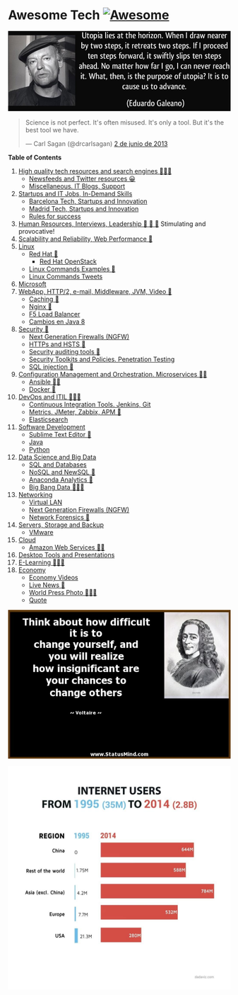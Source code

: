 # Awesome Tech [![Awesome](https://cdn.rawgit.com/sindresorhus/awesome/d7305f38d29fed78fa85652e3a63e154dd8e8829/media/badge.svg)](https://github.com/sindresorhus/awesome)

<div class="container">
<img alt="Utopia Eduardo Galeano" src="images/utopia_eduardo_galeano.png">
<div id="player"></div>
</div>
<blockquote class="twitter-tweet tw-align-center" data-lang="es"><p lang="en" dir="ltr">Science is not perfect. It&#39;s often misused. It&#39;s only a tool. But it&#39;s the best tool we have.</p>&mdash; Carl Sagan (@drcarlsagan) <a href="https://twitter.com/drcarlsagan/status/341313812357582848">2 de junio de 2013</a></blockquote><script async src="//platform.twitter.com/widgets.js" charset="utf-8"></script>

**Table of Contents**

1. [High quality tech resources and search engines 🌟🌟🌟](high-quality-tech-resources.md)
	- [Newsfeeds and Twitter resources 😀](twitter.md)  
	- [Miscellaneous. IT Blogs, Support](it-blogs.md)
2. [Startups and IT Jobs, In-Demand Skills](startups.md)
	- [Barcelona Tech, Startups and Innovation](startups_bcn.md)
	- [Madrid Tech, Startups and Innovation](startups_madrid.md)
	- [Rules for success](rules_for_success.md)
3. [Human Resources, Interviews, Leadership 🙈 🙉 🙊](hr.md) Stimulating and provocative!
4. [Scalability and Reliability, Web Performance 🌟](scalability.md)
5. [Linux](linux.md)
	- [Red Hat 🌟](redhat.md)
		- [Red Hat OpenStack](redhat_openstack.md)
	- [Linux Commands Examples 🌟](linux-commands-examples.md)
	- [Linux Commands Tweets](linux-commands-tweets.md)
6. [Microsoft](microsoft.md)
7. [WebApp, HTTP/2, e-mail, Middleware, JVM, Video 🌟](webapp.md)
    - [Caching 🌟](caching.md)
    - [Nginx 🌟](nginx.md)
    - [F5 Load Balancer](f5lb.md)
	- [Cambios en Java 8](jvm-mem.md)
8. [Security 🌟](security.md)
	- [Next Generation Firewalls (NGFW)](NGFW.md)
	- [HTTPs and HSTS 🌟](https.md)
	- [Security auditing tools 🌟](auditing-tools.md)
	- [Security Toolkits and Policies. Penetration Testing](pen_testing.md)
	- [SQL injection 🌟](sql_injection.md)
9. [Configuration Management and Orchestration. Microservices 🌟🌟](config-mgmt.md)
	- [Ansible 🌟🌟](ansible.md)
	- [Docker 🌟](docker.md)
10. [DevOps and ITIL 🌟🌟🌟](devops-itil.md)
	- [Continuous Integration Tools. Jenkins, Git](jenkins-git.md)
	- [Metrics. JMeter, Zabbix, APM 🌟](metrics.md)
	- [Elasticsearch](elasticsearch.md)
11. [Software Development](sw-devel.md)
    - [Sublime Text Editor 🌟](sublime.md)
    - [Java](java.md)
	- [Python](python.md)
12. [Data Science and Big Data](data-science.md)
	- [SQL and Databases](databases.md)
	- [NoSQL and NewSQL 🌟](nosql.md)
	- [Anaconda Analytics 🌟](anaconda.md)
	- [Big Bang Data 🌟🌟🌟](bigbangdata.md)
13. [Networking](networking.md)
    - [Virtual LAN](VLAN.md)
    - [Next Generation Firewalls (NGFW)](NGFW.md)
	- [Network Forensics 🌟](nw_forensics.md)
14. [Servers, Storage and Backup](servers-storage-backup.md)
	- [VMware](vmware.md)
15. [Cloud](cloud.md)
	- [Amazon Web Services 🌟🌟](aws.md)
16. [Desktop Tools and Presentations](desktop-tools.md)
17. [E-Learning 🌟🌟🌟](e-learning.md)
18. [Economy](economy.md)
    - [Economy Videos](economy-videos.md)
    - [Live News 🌟](live-news.md)
    - [World Press Photo 🌟🌟🌟](world-press-photo.md)
    - [Quote](mkeiser.md)

[![voltaire change others](images/voltaire_change_other.jpg)](http://statusmind.com/)

[![internet users](images/internet-users.jpeg)](http://dadaviz.com/i/4164)

<!-- <iframe width="100%" height="45" src="https://www.youtube.com/embed/uuvDToxhZO0?rel=0&amp;autohide=2&amp;showinfo=0&amp;autoplay=1&amp;controls=2&amp;start=33&amp;end=82" frameborder="0" allowfullscreen></iframe> -->

